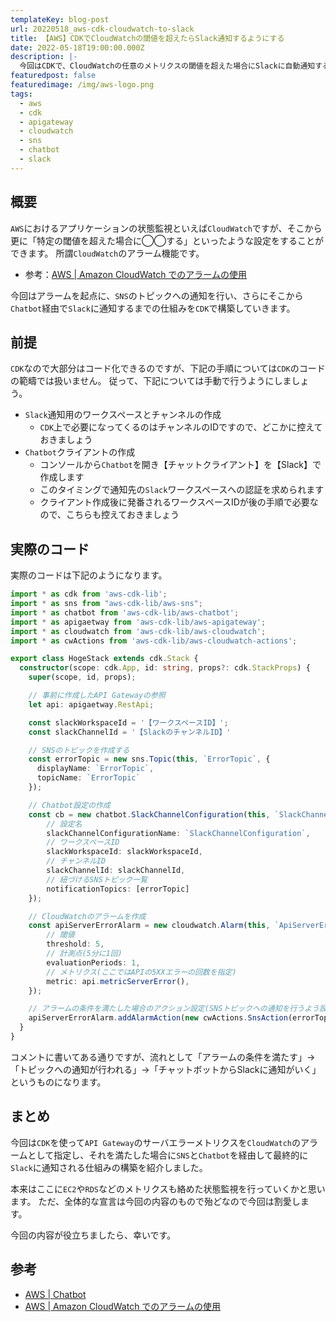 ```yaml
---
templateKey: blog-post
url: 20220518_aws-cdk-cloudwatch-to-slack
title: 【AWS】CDKでCloudWatchの閾値を超えたらSlack通知するようにする
date: 2022-05-18T19:00:00.000Z
description: |-
  今回はCDKで、CloudWatchの任意のメトリクスの閾値を超えた場合にSlackに自動通知するような仕組みの構築方法について紹介していきます。
featuredpost: false
featuredimage: /img/aws-logo.png
tags:
  - aws
  - cdk
  - apigateway
  - cloudwatch
  - sns
  - chatbot
  - slack
---
```



## 概要
`AWS`におけるアプリケーションの状態監視といえば`CloudWatch`ですが、そこから更に「特定の閾値を超えた場合に◯◯する」といったような設定をすることができます。
所謂`CloudWatch`のアラーム機能です。

- 参考：[AWS | Amazon CloudWatch でのアラームの使用](https://docs.aws.amazon.com/ja_jp/AmazonCloudWatch/latest/monitoring/AlarmThatSendsEmail.html)

今回はアラームを起点に、`SNS`のトピックへの通知を行い、さらにそこから`Chatbot`経由で`Slack`に通知するまでの仕組みを`CDK`で構築していきます。

## 前提
`CDK`なので大部分はコード化できるのですが、下記の手順については`CDK`のコードの範疇では扱いません。
従って、下記については手動で行うようにしましょう。

- `Slack`通知用のワークスペースとチャンネルの作成
  - `CDK`上で必要になってくるのはチャンネルのIDですので、どこかに控えておきましょう
- `Chatbot`クライアントの作成
  - コンソールから`Chatbot`を開き【チャットクライアント】を【Slack】で作成します
  - このタイミングで通知先の`Slack`ワークスペースへの認証を求められます
  - クライアント作成後に発番されるワークスペースIDが後の手順で必要なので、こちらも控えておきましょう

## 実際のコード
実際のコードは下記のようになります。

```ts
import * as cdk from 'aws-cdk-lib';
import * as sns from "aws-cdk-lib/aws-sns";
import * as chatbot from 'aws-cdk-lib/aws-chatbot';
import * as apigaetway from 'aws-cdk-lib/aws-apigateway';
import * as cloudwatch from 'aws-cdk-lib/aws-cloudwatch';
import * as cwActions from 'aws-cdk-lib/aws-cloudwatch-actions';

export class HogeStack extends cdk.Stack {
  constructor(scope: cdk.App, id: string, props?: cdk.StackProps) {
    super(scope, id, props);

    // 事前に作成したAPI Gatewayの参照
    let api: apigaetway.RestApi;

    const slackWorkspaceId = '【ワークスペースID】';
    const slackChannelId = '【SlackのチャンネルID】'

    // SNSのトピックを作成する
    const errorTopic = new sns.Topic(this, `ErrorTopic`, {
      displayName: `ErrorTopic`,
      topicName: `ErrorTopic`
    });

    // Chatbot設定の作成
    const cb = new chatbot.SlackChannelConfiguration(this, `SlackChannelConfiguration`, {
        // 設定名
        slackChannelConfigurationName: `SlackChannelConfiguration`,
        // ワークスペースID
        slackWorkspaceId: slackWorkspaceId,
        // チャンネルID
        slackChannelId: slackChannelId,
        // 紐づけるSNSトピック一覧
        notificationTopics: [errorTopic] 
    });

    // CloudWatchのアラームを作成
    const apiServerErrorAlarm = new cloudwatch.Alarm(this, `ApiServerErrorAlarm`, {
        // 閾値
        threshold: 5,
        // 計測点(5分に1回)
        evaluationPeriods: 1,
        // メトリクス(ここではAPIの5XXエラーの回数を指定)
        metric: api.metricServerError(),
    });

    // アラームの条件を満たした場合のアクション設定(SNSトピックへの通知を行うよう設定)
    apiServerErrorAlarm.addAlarmAction(new cwActions.SnsAction(errorTopic));
  }
}
```

コメントに書いてある通りですが、流れとして「アラームの条件を満たす」→「トピックへの通知が行われる」→「チャットボットからSlackに通知がいく」というものになります。

## まとめ
今回は`CDK`を使って`API Gateway`のサーバエラーメトリクスを`CloudWatch`のアラームとして指定し、それを満たした場合に`SNS`と`Chatbot`を経由して最終的に`Slack`に通知される仕組みの構築を紹介しました。

本来はここに`EC2`や`RDS`などのメトリクスも絡めた状態監視を行っていくかと思います。
ただ、全体的な宣言は今回の内容のもので殆どなので今回は割愛します。

今回の内容が役立ちましたら、幸いです。

## 参考
- [AWS | Chatbot](https://aws.amazon.com/jp/chatbot/)
- [AWS | Amazon CloudWatch でのアラームの使用](https://docs.aws.amazon.com/ja_jp/AmazonCloudWatch/latest/monitoring/AlarmThatSendsEmail.html)